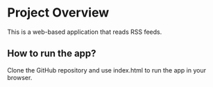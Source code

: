 # Project Overview

This is a web-based application that reads RSS feeds.

## How to run the app?
Clone the GitHub repository and use index.html to run the app in your browser.